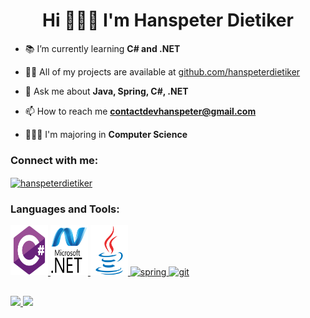 <h1 align="center">Hi 🙋🏼‍♂️ I'm Hanspeter Dietiker</h1>

- 📚 I’m currently learning **C# and .NET**

- 👨‍💻 All of my projects are available at [github.com/hanspeterdietiker](github.com/hanspeterdietiker)

- 💬 Ask me about **Java, Spring, C#, .NET**

- 📫 How to reach me **contactdevhanspeter@gmail.com**
  
- 👨🏼‍🎓 I'm majoring in **Computer Science**

<h3 align="left">Connect with me:</h3>
<p align="left">
<a href="https://linkedin.com/in/hanspeterdietiker" target="blank"><img align="center" src="https://raw.githubusercontent.com/rahuldkjain/github-profile-readme-generator/master/src/images/icons/Social/linked-in-alt.svg" alt="hanspeterdietiker" height="30" width="40" /></a>
</p>

<h3 align="left">Languages and Tools:</h3>
<p align="left"> <a href="https://www.w3schools.com/cs/" target="_blank" rel="noreferrer"> <img src="https://raw.githubusercontent.com/devicons/devicon/master/icons/csharp/csharp-original.svg" alt="csharp" width="60" height="80"/> <a href="https://dotnet.microsoft.com/" target="_blank" rel="noreferrer"> <img src="https://raw.githubusercontent.com/devicons/devicon/master/icons/dot-net/dot-net-original-wordmark.svg" alt="dotnet" width="60" height="80"/> <a href="https://www.java.com" target="_blank" rel="noreferrer"> <img src="https://raw.githubusercontent.com/devicons/devicon/master/icons/java/java-original.svg" alt="java" width="60" height="80"/> <a href="https://spring.io/" target="_blank" rel="noreferrer"> <img src="https://www.vectorlogo.zone/logos/springio/springio-icon.svg" alt="spring" width="60" height="60"/> <a href="https://git-scm.com/" target="_blank" rel="noreferrer"> <img src="https://www.vectorlogo.zone/logos/git-scm/git-scm-icon.svg" alt="git" width="60" height="80"/> 

##

<div>
<img height="150em" src="https://github-readme-stats.vercel.app/api?username=hanspeterdietiker&theme=aura&show_icons=true"/>

<img height="150em" src="https://github-readme-stats.vercel.app/api/top-langs/?username=hanspeterdietiker&layout=compact&langs_count=16&theme=aura"/>
</div>


